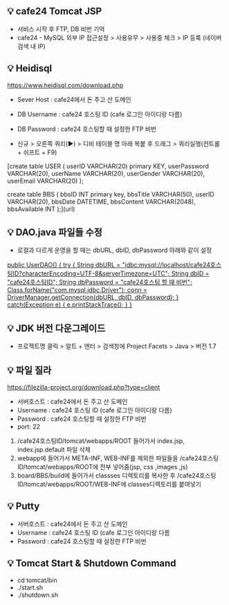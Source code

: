 ## 💡 cafe24 Tomcat JSP 
- 서비스 시작 후 FTP, DB 비번 기억
- cafe24 - MySQL 외부 IP 접근설정 > 사용유무 > 사용중 체크 > IP 등록 (네이버 검색 내 IP)


## 💡 Heidisql
https://www.heidisql.com/download.php

- Sever Host : cafe24에서 돈 주고 산 도메인
- DB Username : cafe24 호스팅 ID (cafe 로그인 아이디랑 다름)
- DB Password : cafe24 호스팅할 때 설정한 FTP 비번

- 신규 > 오른쪽 쿼리(▶) > 디비 테이블 명 아래 복붙 후 드래그 > 쿼리실행(컨트롤 + 쉬프트 + F9)

[create table USER (
    userID VARCHAR(20) primary KEY,
    userPassword VARCHAR(20),
    userName VARCHAR(20),
    userGender VARCHAR(20),
    userEmail VARCHAR(20)
);

create table BBS (
    bbsID INT primary key,
    bbsTitle VARCHAR(50),
    userID VARCHAR(20),
    bbsDate DATETIME,
    bbsContent VARCHAR(2048),
    bbsAvailable INT
);](url)


## 💡 DAO.java 파일들 수정

- 로컬과 다르게 운영을 할 때는 dbURL, dbID, dbPassword 아래와 같이 설정

[public UserDAO() {
	try {
		String dbURL = "jdbc:mysql://localhost/cafe24호스팅ID?characterEncoding=UTF-8&serverTimezone=UTC";
		String dbID = "cafe24호스팅ID";
		String dbPassword = "cafe24호스팅 할 때 비번";
		Class.forName("com.mysql.jdbc.Driver");
		conn = DriverManager.getConnection(dbURL, dbID, dbPassword); 
	} catch(Exception e) {
		e.printStackTrace();
	}
}
](url)


## 💡 JDK 버전 다운그레이드
- 프로젝트명 클릭 > 알트 + 엔터 > 검색창에 Project Facets > Java > 버전 1.7


## 💡 파일 질라 
https://filezilla-project.org/download.php?type=client

- 서버호스트 : cafe24에서 돈 주고 산 도메인
- Username : cafe24 호스팅 ID (cafe 로그인 아이디랑 다름)
- Password : cafe24 호스팅할 때 설정한 FTP 비번
- port: 22

1. /cafe24호스팅ID/tomcat/webapps/ROOT 들어가서 index.jsp, index.jsp.default 파일 삭제 
2. webapp에 들어가서 META-INF, WEB-INF를 제외한 파일들을 /cafe24호스팅ID/tomcat/webapps/ROOT에 전부 넣어줌(jsp, css ,images ,js)
3. board/BBS/build에 들어가서 classses 디렉토리를 복사한 후 /cafe24호스팅ID/tomcat/webapps/ROOT/WEB-INF에 classes디렉토리를 붙여넣기


## 💡 Putty

- 서버호스트 : cafe24에서 돈 주고 산 도메인
- Username : cafe24 호스팅 ID (cafe 로그인 아이디랑 다름
- Password : cafe24 호스팅할 때 설정한 FTP 비번

## 💡 Tomcat Start & Shutdown Command

- cd tomcat/bin 
- ./start.sh
- ./shutdown.sh
